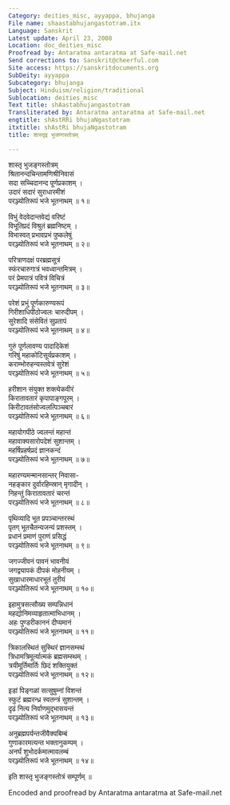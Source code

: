 ```yaml
---
Category: deities_misc, ayyappa, bhujanga
File name: shaastabhujangastotram.itx
Language: Sanskrit
Latest update: April 23, 2008
Location: doc_deities_misc
Proofread by: Antaratma antaratma at Safe-mail.net
Send corrections to: Sanskrit@cheerful.com
Site access: https://sanskritdocuments.org
SubDeity: ayyappa
Subcategory: bhujanga
Subject: Hinduism/religion/traditional
Sublocation: deities_misc
Text title: shAastabhujangastotram
Transliterated by: Antaratma antaratma at Safe-mail.net
engtitle: shAstRRi bhujaNgastotram
itxtitle: shAstRi bhujaNgastotram
title: शास्तृइ भुजण्गस्तोत्रम्

---
```

  
 शास्तृ भुजङ्गस्तोत्रम्   
श्रितानन्दचिन्तामणिश्रीनिवासं  
सदा सच्चिदानन्द पूर्णप्रकाशम् ।  
उदारं सदारं सुराधारमीशं  
परञ्ज्योतिरूपं भजे भूतनाथम् ॥ १॥  
  
विभुं वेदवेदान्तवेद्यं वरिष्टं  
विभूतिप्रदं विश्रुतं ब्रह्मनिष्टम् ।  
विभास्वत् प्रभावप्रभं पुष्कलेषुं  
परञ्ज्योतिरूपं भजे भूतनाथम् ॥ २॥  
  
परित्राणदक्षं परब्रह्मसूत्रं  
स्फंरचारुगात्रं भवध्वान्तमित्रम् ।  
परं प्रेमपात्रं पवित्रं विचित्रं  
परञ्ज्योतिरूपं भजे भूतनाथम् ॥ ३॥  
  
परेशं प्रभुं पूर्णकारुण्यरूपं  
गिरीशाधिपीठोज्वलः चारुदीपम् ।  
सुरेशादि संसेवितं सुप्रतापं  
परञ्ज्योतिरूपं भजे भूतनाथम् ॥ ४॥  
  
गुरुं पूर्णलावण्य पादादिकेशं  
गरिषुं महाकोटिसूर्यप्रकाशम् ।  
कराम्भोरुहन्यस्तवेत्रं सुरेशं  
परञ्ज्योतिरूपं भजे भूतनाथम् ॥ ५॥  
  
हरीशान संयुक्त शक्त्येकवीरं  
किरातावतारं कृपापाङ्गपूरम् ।  
किरीटावतंसोज्वलत्पिञ्चबारं  
परञ्ज्योतिरूपं भजे भूतनाथम् ॥ ६॥  
  
महायोगपीठे ज्वलन्तं महान्तं  
महावाक्यसारोपदेशं सुशान्तम् ।  
महर्षिप्रहर्षप्रदं ज्ञानकन्दं  
परञ्ज्योतिरूपं भजे भूतनाथम् ॥ ७॥  
  
महारण्यमन्मानसान्तर् निवासा-  
नहङ्कार दुर्वारहिम्स्रान् मृगादीन् ।  
निहन्तुं किरातावतारं चरन्तं  
परञ्ज्योतिरूपं भजे भूतनाथम् ॥ ८॥  
  
पृथिव्यादि भूत प्रपञ्चान्तरस्थं  
पृतग् भूतचैतन्यजन्यं प्रशस्तम् ।  
प्रधानं प्रमाणं पुराणं प्रसिद्धं  
परञ्ज्योतिरूपं भजे भूतनाथम् ॥ ९॥  
  
जगज्जीवनं पावनं भावनीयं  
जगद्व्यापकं दीपकं मोहनीयम् ।  
सुखाधारमाधारभूतं तुरीयं  
परञ्ज्योतिरूपं भजे भूतनाथम् ॥ १०॥  
  
इहामुत्रसत्सौख्य सम्पन्निधानं  
महद्योनिमव्याहृतात्माभिधानम् ।  
अहः पुण्डरीकाननं दीप्यमानं  
परञ्ज्योतिरूपं भजे भूतनाथम् ॥ ११॥  
  
त्रिकालस्थितं सुस्थिरं ज्ञानसम्स्थं  
त्रिधामत्रिमूर्त्यात्मकं ब्रह्मसम्स्थम् ।  
त्रयीमूर्तिमार्तिः छिदं शक्तियुक्तं  
परञ्ज्योतिरूपं भजे भूतनाथम् ॥ १२॥  
  
इडां पिङ्गळां सत्सुषुम्नां विशन्तं  
स्फुटं ब्रह्मरन्ध्र स्वतन्त्रं सुशान्तम् ।  
दृढं नित्य निर्वाणमुद्भासयन्तं  
परञ्ज्योतिरूपं भजे भूतनाथम् ॥ १३॥  
  
अनुब्रह्मपर्यन्तजीवैक्यबिम्बं  
गुणाकारमत्यन्त भक्तानुकम्पम् ।  
अनर्घं शुभोदर्कमात्मावलम्बं  
परञ्ज्योतिरूपं भजे भूतनाथम् ॥ १४॥  
  
इति शास्तृ भुजङ्गस्तोत्रं सम्पूर्णम् ॥  
  
  
Encoded and proofread by Antaratma antaratma at Safe-mail.net  
  
